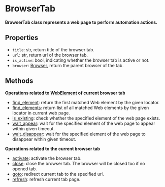 # BrowserTab <!-- {docsify-ignore-all} -->

**BrowserTab class represents a web page to perform automation actions.**

## Properties
- `title`: str, return title of the browser tab.
- `url`: str, return url of the browser tab.
- `is_active`: bool, indicating whether the browser tab is active or not.
- `browser`: [Browser](./doc/api/python/webdriver/browser/browser.md), return the parent browser of the tab.

## Methods
**Operations related to [WebElement](./doc/api/python/webdriver/browser/browsertab/webelement/webelement.md) of current browser tab**
- [find_element](./doc/api/python/webdriver/browser/browsertab/find_element.md): return the first matched Web element by the given locator.  
- [find_elements](./doc/api/python/webdriver/browser/browsertab/find_elements.md): return list of all matched Web elements by the given locator in current web page.  
- [is_existing](./doc/api/python/webdriver/browser/browsertab/is_existing.md): check whether the specified element of the web page exists.  
- [wait_appear](./doc/api/python/webdriver/browser/browsertab/wait_appear.md): wait for the specified element of the web page to appear within given timeout.  
- [wait_disappear](./doc/api/python/webdriver/browser/browsertab/wait_disappear.md): wait for the specified element of the web page to disappear within given timeout.  

**Operations related to the current browser tab**
- [activate](./doc/api/python/webdriver/browser/browsertab/activate.md): activate the browser tab.  
- [close](./doc/api/python/webdriver/browser/browsertab/close.md): close the browser tab. The browser will be closed too if no opened tab.  
- [goto](./doc/api/python/webdriver/browser/browsertab/goto.md): redirect current tab to the specified url.
- [refresh](./doc/api/python/webdriver/browser/browsertab/refresh.md): refresh current tab page.  
